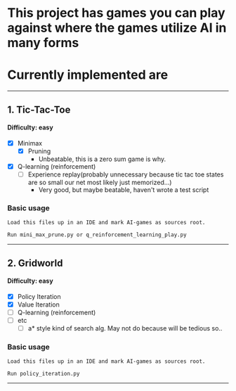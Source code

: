 # This project has games you can play against where the games utilize AI in many forms

# Currently implemented are

___

## 1. Tic-Tac-Toe
#### Difficulty: easy
* [x] Minimax
  * [x] Pruning 
    * Unbeatable, this is a zero sum game is why.
* [x] Q-learning (reinforcement)
  * [ ] Experience replay(probably unnecessary because tic tac toe states are so small our net most likely just memorized...)
    * Very good, but maybe beatable, haven't wrote a test script
  
### Basic usage
    Load this files up in an IDE and mark AI-games as sources root. 
    
    Run mini_max_prune.py or q_reinforcement_learning_play.py
___
## 2. Gridworld
#### Difficulty: easy
* [x] Policy Iteration
* [x] Value Iteration
* [ ] Q-learning (reinforcement)
* [ ] etc
    * [ ] a* style kind of search alg. May not do because will be tedious so..
  
### Basic usage
    Load this files up in an IDE and mark AI-games as sources root. 
    
    Run policy_iteration.py
___


